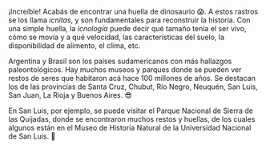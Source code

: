 ¡Increíble! Acabás de encontrar una huella de dinosaurio :scream:. A estos rastros se los llama *icnitas*, y son fundamentales para reconstruir la historia. Con una simple huella, la *icnología* puede decir qué tamaño tenía el ser vivo, cómo se movía y a qué velocidad, las características del suelo, la disponibilidad de alimento, el clima, etc. 

Argentina y  Brasil son los países sudamericanos con más hallazgos paleontológicos. Hay muchos museos y parques donde se pueden ver restos de seres que habitaron acá hace 100 millones de años. Se destacan los de las provincias de Santa Cruz, Chubut, Río Negro, Neuquén, San Luis, San Juan, La Rioja y Buenos Aires. :sunglasses:

En San Luis, por ejemplo, se puede visitar el Parque Nacional de Sierra de las Quijadas, donde se encontraron muchos restos y huellas, de los cuales algunos están en el Museo de Historia Natural de la Universidad Nacional de San Luis. :european_post_office: 
